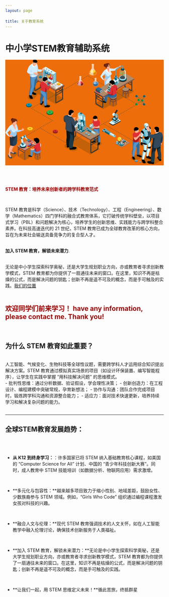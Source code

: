 ```yaml
---
layout: page

title: 关于教育系统
---
```


#  中小学STEM教育辅助系统


<img src="pt1.jpg" class="floatpic">

<br><br>


**<font color="#990000">STEM 教育：培养未来创新者的跨学科教育范式</font>**

<br>

STEM 教育是科学（Science）、技术（Technology）、工程（Engineering）、数学（Mathematics）四门学科的融合式教育体系，它打破传统学科壁垒，以项目式学习（PBL）和问题解决为核心，培养学生的创新思维、实践能力与跨学科整合素养。在科技高速迭代的 21 世纪，STEM 教育已成为全球教育改革的核心方向，旨在为未来社会输送具备竞争力的复合型人才。
<br>
<br>

**加入 STEM 教育，解锁未来潜力**.<br>
<br>

无论是中小学生探索科学奥秘，还是大学生规划职业方向，亦或教育者寻求创新教学模式，STEM 教育都为你提供了一扇通往未来的窗口。在这里，知识不再是枯燥的公式，而是解决问题的钥匙；创新不再是遥不可及的概念，而是手可触及的实践。[我们的位置](https://emingyou.github.io/index/) 
<br>
<br>

**<font color="#990000">欢迎同学们前来学习！ have any information, please contact me. Thank you!</font>**
<br>
---
<br>

## 为什么 STEM 教育如此重要？
<br>
人工智能、气候变化、生物科技等全球性议题，需要跨学科人才运用综合知识提出解决方案。STEM 教育通过模拟真实场景的项目（如设计环保装置、编写智能程序），让学生在实践中掌握 “用科技解决问题” 的思维模式。
<br>
- 批判性思维：通过分析数据、验证假设，学会理性决策；
- 创新创造力：在工程设计、编程建模中突破常规，孕育新想法；
- 协作与沟通：团队合作完成项目时，锻炼跨学科沟通和资源整合能力；
- 适应力：面对技术快速更新，培养持续学习和解决复杂问题的能力。

<br>
<br>

---

## 全球STEM教育发展趋势：
<br>
<br>

- **从 K12 到终身学习：**：许多国家已将 STEM 纳入基础教育核心课程，如美国的 “Computer Science for All” 计划、中国的 “青少年科技创新大赛”。同时，成人教育中 STEM 技能培训（如数据分析、物联网应用）需求激增。
<br>

- **多元化与包容性：**越来越多项目致力于缩小性别、地域差距，鼓励女性、少数族裔参与 STEM 领域。例如，“Girls Who Code” 组织通过编程课程激发女孩对科技的兴趣。
<br>

- **融合人文与伦理：**现代 STEM 教育强调技术的人文关怀，如在人工智能教学中融入伦理讨论，确保技术创新服务于人类福祉。
<br>

- **加入 STEM 教育，解锁未来潜力：**无论是中小学生探索科学奥秘，还是大学生规划职业方向，亦或教育者寻求创新教学模式，STEM 教育都为你提供了一扇通往未来的窗口。在这里，知识不再是枯燥的公式，而是解决问题的钥匙；创新不再是遥不可及的概念，而是手可触及的实践。
<br>

- **让我们一起，用 STEM 思维定义未来！**循此苦旅，终抵群星
<br>

<br>



